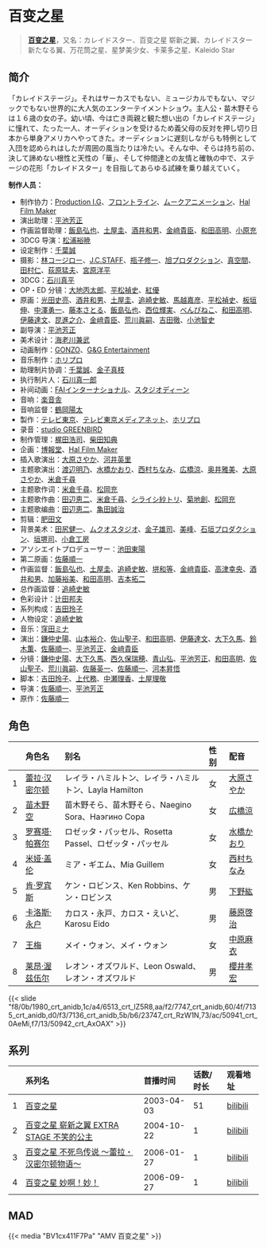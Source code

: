 # 百变之星


> <u>**[百变之星](https://bgm.tv/subject/4163)**</u>，又名：カレイドスター、百变之星 崭新之翼、カレイドスター 新たなる翼、万花筒之星、星梦美少女、卡莱多之星、Kaleido Star

## 简介

「カレイドステージ」。それはサーカスでもない、ミュージカルでもない、マジックでもない世界的に大人気のエンターテイメントショウ。主人公・苗木野そらは１６歳の女の子。幼い頃、今は亡き両親と観た想い出の「カレイドステージ」に憧れて、たった一人、オーディションを受けるため義父母の反対を押し切り日本から単身アメリカへやってきた。オーディションに遅刻しながらも特例として入団を認められはしたが周囲の風当たりは冷たい。そんな中、そらは持ち前の、決して諦めない根性と天性の「華」、そして仲間達との友情と確執の中で、ステージの花形「カレイドスター」を目指してあらゆる試練を乗り越えていく。

**制作人员：**
- 制作协力：[Production I.G](https://bgm.tv/person/1286)、[フロントライン](https://bgm.tv/person/11602)、[ムークアニメーション](https://bgm.tv/person/7518)、[Hal Film Maker](https://bgm.tv/person/2604)
- 演出助理：[平池芳正](https://bgm.tv/person/2755)
- 作画监督助理：[飯島弘也](https://bgm.tv/person/828)、[土屋圭](https://bgm.tv/person/14601)、[酒井和男](https://bgm.tv/person/11837)、[金﨑貴臣](https://bgm.tv/person/3101)、[和田高明](https://bgm.tv/person/7519)、[小原充](https://bgm.tv/person/2694)
- 3DCG 导演：[松浦裕暁](https://bgm.tv/person/399)
- 设定制作：[千葉誠](https://bgm.tv/person/32626)
- 摄影：[林コージロー](https://bgm.tv/person/861)、[J.C.STAFF](https://bgm.tv/person/390)、[瓶子修一](https://bgm.tv/person/30340)、[旭プロダクション](https://bgm.tv/person/6065)、[真空間](https://bgm.tv/person/9851)、[田村仁](https://bgm.tv/person/3122)、[荻原猛夫](https://bgm.tv/person/1017)、[宮原洋平](https://bgm.tv/person/1172)
- 3DCG：[石川真平](https://bgm.tv/person/55189)
- OP・ED 分镜：[大地丙太郎](https://bgm.tv/person/143)、[平松禎史](https://bgm.tv/person/1756)、[紅優](https://bgm.tv/person/3340)
- 原画：[光田史亮](https://bgm.tv/person/12286)、[酒井和男](https://bgm.tv/person/11837)、[土屋圭](https://bgm.tv/person/14601)、[追崎史敏](https://bgm.tv/person/1165)、[馬越嘉彦](https://bgm.tv/person/820)、[平松禎史](https://bgm.tv/person/1756)、[板垣伸](https://bgm.tv/person/1663)、[中澤勇一](https://bgm.tv/person/11380)、[藤本さとる](https://bgm.tv/person/8166)、[飯島弘也](https://bgm.tv/person/828)、[西位輝実](https://bgm.tv/person/6847)、[べんぴねこ](https://bgm.tv/person/53472)、[和田高明](https://bgm.tv/person/7519)、[伊藤達文](https://bgm.tv/person/2992)、[昆進之介](https://bgm.tv/person/50299)、[金﨑貴臣](https://bgm.tv/person/3101)、[荒川眞嗣](https://bgm.tv/person/1798)、[吉田徹](https://bgm.tv/person/418)、[小池智史](https://bgm.tv/person/7140)
- 副导演：[平池芳正](https://bgm.tv/person/2755)
- 美术设计：[海老川兼武](https://bgm.tv/person/9236)
- 动画制作：[GONZO](https://bgm.tv/person/541)、[G&amp;G Entertainment](https://bgm.tv/person/47625)
- 音乐制作：[ホリプロ](https://bgm.tv/person/1166)
- 助理制片协调：[千葉誠](https://bgm.tv/person/32626)、[金子真枝](https://bgm.tv/person/63933)
- 执行制片人：[石川真一郎](https://bgm.tv/person/864)
- 补间动画：[FAIインターナショナル](https://bgm.tv/person/50220)、[スタジオディーン](https://bgm.tv/person/181)
- 音响：[楽音舎](https://bgm.tv/person/6132)
- 音响监督：[鶴岡陽太](https://bgm.tv/person/29)
- 製作：[テレビ東京](https://bgm.tv/person/188)、[テレビ東京メディアネット](https://bgm.tv/person/229)、[ホリプロ](https://bgm.tv/person/1166)
- 录音：[studio GREENBIRD](https://bgm.tv/person/20086)
- 制作管理：[梶田浩司](https://bgm.tv/person/57045)、[柴田知典](https://bgm.tv/person/42042)
- 企画：[博報堂](https://bgm.tv/person/61716)、[Hal Film Maker](https://bgm.tv/person/2604)
- 插入歌演出：[大原さやか](https://bgm.tv/person/3890)、[河井英里](https://bgm.tv/person/7367)
- 主题歌演出：[渡辺明乃](https://bgm.tv/person/4032)、[水橋かおり](https://bgm.tv/person/3851)、[西村ちなみ](https://bgm.tv/person/3840)、[広橋涼](https://bgm.tv/person/4165)、[奥井雅美](https://bgm.tv/person/3022)、[大原さやか](https://bgm.tv/person/3890)、[米倉千尋](https://bgm.tv/person/8382)
- 主题歌作词：[米倉千尋](https://bgm.tv/person/8382)、[松岡充](https://bgm.tv/person/47846)
- 主题歌作曲：[田辺恵二](https://bgm.tv/person/14707)、[米倉千尋](https://bgm.tv/person/8382)、[シライシ紗トリ](https://bgm.tv/person/16349)、[菊地創](https://bgm.tv/person/6721)、[松岡充](https://bgm.tv/person/47846)
- 主题歌编曲：[田辺恵二](https://bgm.tv/person/14707)、[亀田誠治](https://bgm.tv/person/10399)
- 剪辑：[肥田文](https://bgm.tv/person/12053)
- 背景美术：[田尻健一](https://bgm.tv/person/14226)、[ムクオスタジオ](https://bgm.tv/person/63928)、[金子雄司](https://bgm.tv/person/11748)、[美峰](https://bgm.tv/person/27305)、[石垣プロダクション](https://bgm.tv/person/63929)、[垣堺司](https://bgm.tv/person/21205)、[小倉工房](https://bgm.tv/person/18542)
- アソシエイトプロデューサー：[池田東陽](https://bgm.tv/person/47515)
- 第二原画：[佐藤順一](https://bgm.tv/person/456)
- 作画监督：[飯島弘也](https://bgm.tv/person/828)、[土屋圭](https://bgm.tv/person/14601)、[追崎史敏](https://bgm.tv/person/1165)、[垪和等](https://bgm.tv/person/11400)、[金﨑貴臣](https://bgm.tv/person/3101)、[高津幸央](https://bgm.tv/person/22377)、[酒井和男](https://bgm.tv/person/11837)、[加藤裕美](https://bgm.tv/person/730)、[和田高明](https://bgm.tv/person/7519)、[吉本拓二](https://bgm.tv/person/2202)
- 总作画监督：[追崎史敏](https://bgm.tv/person/1165)
- 色彩设计：[辻田邦夫](https://bgm.tv/person/837)
- 系列构成：[吉田玲子](https://bgm.tv/person/508)
- 人物设定：[追崎史敏](https://bgm.tv/person/1165)
- 音乐：[窪田ミナ](https://bgm.tv/person/1164)
- 演出：[鎌仲史陽](https://bgm.tv/person/13521)、[山本裕介](https://bgm.tv/person/1716)、[佐山聖子](https://bgm.tv/person/900)、[和田高明](https://bgm.tv/person/7519)、[伊藤達文](https://bgm.tv/person/2992)、[大下久馬](https://bgm.tv/person/1720)、[鈴木薫](https://bgm.tv/person/13047)、[佐藤順一](https://bgm.tv/person/456)、[平池芳正](https://bgm.tv/person/2755)、[金﨑貴臣](https://bgm.tv/person/3101)
- 分镜：[鎌仲史陽](https://bgm.tv/person/13521)、[大下久馬](https://bgm.tv/person/1720)、[西久保瑞穂](https://bgm.tv/person/245)、[青山弘](https://bgm.tv/person/2681)、[平池芳正](https://bgm.tv/person/2755)、[和田高明](https://bgm.tv/person/7519)、[佐山聖子](https://bgm.tv/person/900)、[荒川眞嗣](https://bgm.tv/person/1798)、[佐藤英一](https://bgm.tv/person/2014)、[佐藤順一](https://bgm.tv/person/456)、[河本昇悟](https://bgm.tv/person/1016)
- 脚本：[吉田玲子](https://bgm.tv/person/508)、[上代務](https://bgm.tv/person/1748)、[中瀬理香](https://bgm.tv/person/2728)、[土屋理敬](https://bgm.tv/person/1289)
- 导演：[佐藤順一](https://bgm.tv/person/456)、[平池芳正](https://bgm.tv/person/2755)
- 原作：[佐藤順一](https://bgm.tv/person/456)

## 角色

|     |   角色名   |   别名  | 性别 |  配音  |
|:--- |:------  |:----      |:---  |:--   |
| 1 | [蕾拉·汉密尔顿](https://bgm.tv/character/1980) | レイラ・ハミルトン、レイラ・ハミルトン、Layla Hamilton | 女 | [大原さやか](https://bgm.tv/person/3890) |
| 2 | [苗木野空](https://bgm.tv/character/6513) | 苗木野そら、苗木野そら、Naegino Sora、Наэгино Сора | 女 | [広橋涼](https://bgm.tv/person/4165) |
| 3 | [罗赛塔·帕赛尔](https://bgm.tv/character/7747) | ロゼッタ・パッセル、Rosetta Passel、ロゼッタ・パッセル | 女 | [水橋かおり](https://bgm.tv/person/3851) |
| 4 | [米娅·盖伦](https://bgm.tv/character/7135) | ミア・ギエム、Mia Guillem | 女 | [西村ちなみ](https://bgm.tv/person/3840) |
| 5 | [肯·罗宾斯](https://bgm.tv/character/7136) | ケン・ロビンス、Ken Robbins、ケン・ロビンス | 男 | [下野紘](https://bgm.tv/person/4262) |
| 6 | [卡洛斯·永户](https://bgm.tv/character/23747) | カロス・永戸、カロス・えいど、Karosu Eido | 男 | [藤原啓治](https://bgm.tv/person/4016) |
| 7 | [王梅](https://bgm.tv/character/50941) | メイ・ウォン、メイ・ウォン | 女 | [中原麻衣](https://bgm.tv/person/4145) |
| 8 | [莱昂·渥兹伍尔](https://bgm.tv/character/50942) | レオン・オズワルド、Leon Oswald、レオン・オズワルド | 男 | [櫻井孝宏](https://bgm.tv/person/4015) |

{{< slide "f8/0b/1980_crt_anidb,1c/a4/6513_crt_lZ5R8,aa/f2/7747_crt_anidb,60/4f/7135_crt_anidb,d0/f3/7136_crt_anidb,5b/b6/23747_crt_RzW1N,73/ac/50941_crt_0AeMi,f7/13/50942_crt_AxOAX" >}}

## 系列

|     | 系列名                         | 首播时间       | 话数/时长 | 观看地址                                                      |
|:----|:----------------------------|:-----------|:------|:----------------------------------------------------------|
| 1   |[百变之星](https://bgm.tv/subject/4163)| 2003-04-03 | 51    | [bilibili](https://www.bilibili.com/bangumi/play/ss1995)  |
| 2   |[百变之星 崭新之翼 EXTRA STAGE 不笑的公主](https://bgm.tv/subject/37062)| 2004-10-22 | 1     | [bilibili](https://www.bilibili.com/bangumi/play/ss21473) |
| 3   |[百变之星 不死鸟传说 ～蕾拉・汉密尔顿物语～](https://bgm.tv/subject/37063)| 2006-01-27 | 1     | [bilibili](https://www.bilibili.com/bangumi/play/ss3778)  |
| 4   |[百变之星 妙啊！妙！](https://bgm.tv/subject/37065)| 2006-09-27 | 1     | [bilibili](https://www.bilibili.com/bangumi/play/ss3779)  |

## MAD

{{< media  "BV1cx411F7Pa" 
"AMV 百变之星"  >}}
